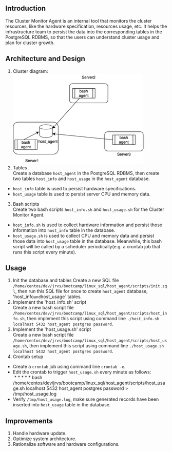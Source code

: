 ## Introduction
The Cluster Monitor Agent is an internal tool that monitors the cluster resources, like the hardware specification, resources usage, etc. It helps the infrastructure team to persist the data into the corresponding tables in the PostgreSQL RDBMS, so that the users can understand cluster usage and plan for cluster growth.

## Architecture and Design
1) Cluster diagram:  
![image](https://github.com/zhenzhangca/Linux_Usage_Agent/blob/master/img-folder/Untitled%20Diagram.jpg)  
2) Tables  
Create a database `host_agent` in the PostgreSQL RDBMS, then create two tables `host_info` and `host_usage` in the `host_agent` database.   
- `host_info` table is used to persist hardware specifications.  
- `host_usage` table is used to persist server CPU and memory data.
3) Bash scripts  
Create two bash scripts `host_info.sh` and `host_usage.sh` for the Cluster Monitor Agent.  
- `host_info.sh` is used to collect hardware information and persist those information into `host_info` table in the database.   
- `host_usage.sh` is used to collect CPU and memory data and persist those data into `host_usage` table in the database. Meanwhile, this bash script will be called by a scheduler periodically(e.g. a crontab job that runs this script every minute).

## Usage
1) Init the database and tables
Create a new SQL file `/home/centos/dev/jrvs/bootcamp/linux_sql/host_agent/scripts/init.sql`, then run this SQL file for once to create `host_agent` database, 'host_info` and `host_usage` tables.
2) Implement the 'host_info.sh' script  
Create a new bash script file `/home/centos/dev/jrvs/bootcamp/linux_sql/host_agent/scripts/host_info.sh`, then implement this script using command line `./host_info.sh localhost 5432 host_agent postgres password`.
3) Implement the 'host_usage.sh' script  
Create a new bash script file `/home/centos/dev/jrvs/bootcamp/linux_sql/host_agent/scripts/host_usage.sh`, then implement this script using command line `./host_usage.sh localhost 5432 host_agent postgres password`.
4) Crontab setup  
- Create a `crontab` job using command line `crontab -e`.  
- Edit the crontab to trigger `host_usage.sh` every minute as follows:   
&nbsp;* * * * * bash  
/home/centos/dev/jrvs/bootcamp/linux_sql/host_agent/scripts/host_usage.sh localhost 5432 host_agent postgres password > /tmp/host_usage.log  
- Verify `/tmp/host_usage.log`, make sure generated records have been inserted into `host_usage` table in the database. 

## Improvements
1) Handle hardware update.  
2) Optimize system architecture.  
3) Rationalize software and hardware configurations.

